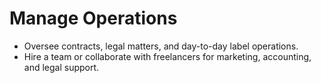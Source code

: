 # Manage Operations

- Oversee contracts, legal matters, and day-to-day label operations.
- Hire a team or collaborate with freelancers for marketing, accounting, and legal support.

